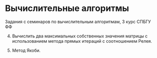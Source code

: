 # Вычислительные алгоритмы
Задания с семинаров по вычислительным алгоритмам, 3 курс СПБГУ ФФ 

4. Вычислить два максимальных собственных значения матрицы c использованием метода прямых итераций с соотношением Релея.

5. Метод Якоби.
